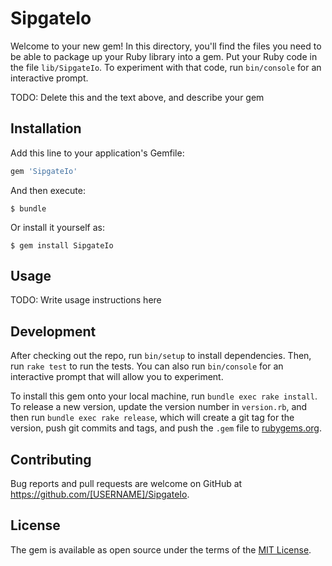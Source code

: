 # SipgateIo

Welcome to your new gem! In this directory, you'll find the files you need to be able to package up your Ruby library into a gem. Put your Ruby code in the file `lib/SipgateIo`. To experiment with that code, run `bin/console` for an interactive prompt.

TODO: Delete this and the text above, and describe your gem

## Installation

Add this line to your application's Gemfile:

```ruby
gem 'SipgateIo'
```

And then execute:

    $ bundle

Or install it yourself as:

    $ gem install SipgateIo

## Usage

TODO: Write usage instructions here

## Development

After checking out the repo, run `bin/setup` to install dependencies. Then, run `rake test` to run the tests. You can also run `bin/console` for an interactive prompt that will allow you to experiment.

To install this gem onto your local machine, run `bundle exec rake install`. To release a new version, update the version number in `version.rb`, and then run `bundle exec rake release`, which will create a git tag for the version, push git commits and tags, and push the `.gem` file to [rubygems.org](https://rubygems.org).

## Contributing

Bug reports and pull requests are welcome on GitHub at https://github.com/[USERNAME]/SipgateIo.


## License

The gem is available as open source under the terms of the [MIT License](http://opensource.org/licenses/MIT).

